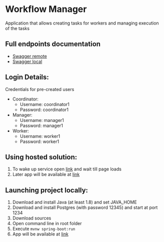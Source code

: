 # Workflow Manager
Application that allows creating tasks for workers and managing execution of the tasks
## Full endpoints documentation
- [Swagger remote](https://workflow-manager-server.herokuapp.com/workflow-manager-api/swagger-ui/)
- [Swagger local](http://localhost:8080/workflow-manager-api/swagger-ui/)
## Login Details:
Credentials for pre-created users
- Coordinator:
  - Username: coordinator1
  - Password: coordinator1
- Manager:
  - Username: manager1
  - Password: manager1
- Worker:
  - Username: worker1
  - Password: worker1
## Using hosted solution:
1. To wake up service open [link](https://workflow-manager-server.herokuapp.com/workflow-manager-api/swagger-ui/) and wait till page loads
2. Later app will be available at [link](https://workflow-manager-server.herokuapp.com/workflow-manager-api/swagger-ui/)
## Launching project locally:
1. Download and install Java (at least 1.8) and set JAVA_HOME
2. Download and install Postgres (with password 12345) and start at port 1234
3. Download sources
4. Open command line in root folder
5. Execute `mvnw spring-boot:run`
6. App will be available at [link](http://localhost:8080/workflow-manager-api/swagger-ui/)
